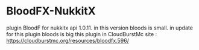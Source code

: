 # BloodFX-NukkitX
plugin BloodF for nukkitx api 1.0.11.
in this version bloods is small.
in update for this plugin bloods is big
this plugin in CloudBurstMc site : https://cloudburstmc.org/resources/bloodfx.596/
